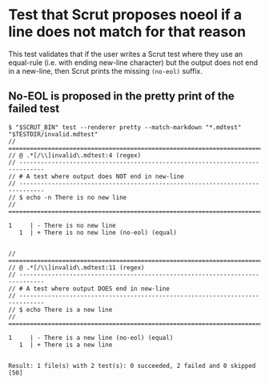 # Test that Scrut proposes noeol if a line does not match for that reason

This test validates that if the user writes a Scrut test where they use an equal-rule (i.e. with ending new-line
character) but the output does not end in a new-line, then Scrut prints the missing `(no-eol)` suffix.

## No-EOL is proposed in the pretty print of the failed test

```scrut
$ "$SCRUT_BIN" test --renderer pretty --match-markdown "*.mdtest" "$TESTDIR/invalid.mdtest"
// =============================================================================
// @ .*[/\\]invalid\.mdtest:4 (regex)
// -----------------------------------------------------------------------------
// # A test where output does NOT end in new-line
// -----------------------------------------------------------------------------
// $ echo -n There is no new line
// =============================================================================

1     | - There is no new line
   1  | + There is no new line (no-eol) (equal)


// =============================================================================
// @ .*[/\\]invalid\.mdtest:11 (regex)
// -----------------------------------------------------------------------------
// # A test where output DOES end in new-line
// -----------------------------------------------------------------------------
// $ echo There is a new line
// =============================================================================

1     | - There is a new line (no-eol) (equal)
   1  | + There is a new line


Result: 1 file(s) with 2 test(s): 0 succeeded, 2 failed and 0 skipped
[50]
```
